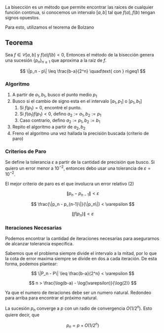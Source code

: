 La bisección es un método que permite encontrar las raíces de cualquier función continua, si conocemos un intervalo $[a,b]$ tal que $f(a), f(b)$ tengan signos opuestos.

Para esto, utilizamos el teorema de Bolzano

## Teorema

Sea $f \in \mathscr C[a,b]$ y $f(a)f(b) < 0$, Entonces el método de la bisección genera una sucesión $\{p_n\}_{n≥1}$ que aproxima a la raíz de $f$.

$$
\|p_n - p\| \leq \frac{b-a}{2^n} \quad\text{ con } n\geq1
$$

### Algoritmo

1. A partir de $a_1, b_1$, busco el punto medio $p_1$
2. Busco si el cambio de signo esta en el intervalo $[a_1, p_1]$ o $[p_1, b_1]$
	1. Si $f(p_1) = 0$, encontré el punto.
	2. Si $f(a_1)f(p_1) < 0$, defino $a_2:= a_1, b_2:= p_1$
	3. Caso contrario, defino $a_2:= p_1, b_2:= b_1$
3. Repito el algoritmo a partir de $a_2, b_2$
4. Freno el algoritmo una vez hallada la precisión buscada (criterio de paro)

### Criterios de Paro

Se define la tolerancia $\varepsilon$ a partir de la cantidad de precisión que busco. Si quiero un error menor a $10^{-2}$, entonces debo usar una tolerancia de $\varepsilon = 10^{-2}$.

El mejor criterio de paro es el que involucra un error relativo $(2)$

$$
\|p_n - p_{n-1}\| < \varepsilon
$$

$$
\frac{\|p_n - p_{n-1}\|}{\|p_n\|} < \varepsilon
$$

$$
\|f(p_n)\| < \varepsilon
$$

### Iteraciones Necesarias

Podemos encontrar la cantidad de iteraciones necesarias para asegurarnos de alcanzar tolerancia especifica.

Sabemos que el problema siempre divide el intervalo a la mitad, por lo que la cota de error maxima siempre se divide en dos a cada iteración. De esta forma, podemos plantear:

$$
\|P_n - P\| \leq \frac{b-a}{2^n} < \varepsilon
$$

$$
n > \frac{\log(b-a) - \log(\varepsilon)}{\log(2)}
$$

Ya que el numero de iteraciones debe ser un numero natural. Redondeo para arriba para encontrar el próximo natural.

La sucesión $p_n$ converge a $p$ con un radio de convergencia $O(1/2^n)$. Esto quiere decir, que

$$
p_n = p + O(1/2^n)
$$
